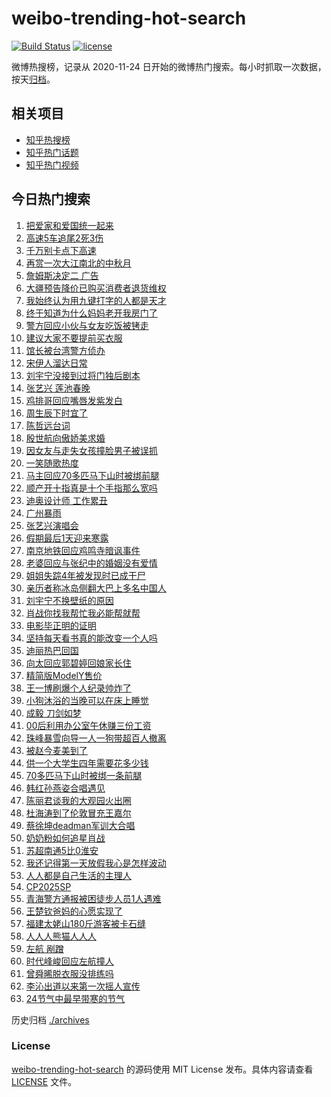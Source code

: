 # weibo-trending-hot-search

[![Build Status](https://github.com/justjavac/weibo-trending-hot-search/workflows/ci/badge.svg?branch=master)](https://github.com/justjavac/weibo-trending-hot-search/actions)
[![license](https://img.shields.io/github/license/justjavac/weibo-trending-hot-search)](https://github.com/justjavac/weibo-trending-hot-search/blob/master/LICENSE)

微博热搜榜，记录从 2020-11-24 日开始的微博热门搜索。每小时抓取一次数据，按天[归档](./archives)。

## 相关项目

- [知乎热搜榜](https://github.com/justjavac/zhihu-trending-top-search)
- [知乎热门话题](https://github.com/justjavac/zhihu-trending-hot-questions)
- [知乎热门视频](https://github.com/justjavac/zhihu-trending-hot-video)

## 今日热门搜索

<!-- BEGIN -->
<!-- 最后更新时间 Wed Oct 08 2025 01:43:49 GMT+0800 (China Standard Time) -->

1. [把爱家和爱国统一起来](https://s.weibo.com//weibo?q=%23%E6%8A%8A%E7%88%B1%E5%AE%B6%E5%92%8C%E7%88%B1%E5%9B%BD%E7%BB%9F%E4%B8%80%E8%B5%B7%E6%9D%A5%23&Refer=new_time)
1. [高速5车追尾2死3伤](https://s.weibo.com//weibo?q=%23%E9%AB%98%E9%80%9F5%E8%BD%A6%E8%BF%BD%E5%B0%BE2%E6%AD%BB3%E4%BC%A4%23&t=31&band_rank=6&Refer=top)
1. [千万别卡点下高速](https://s.weibo.com//weibo?q=%23%E5%8D%83%E4%B8%87%E5%88%AB%E5%8D%A1%E7%82%B9%E4%B8%8B%E9%AB%98%E9%80%9F%23&t=31&band_rank=33&Refer=top)
1. [再赏一次大江南北的中秋月](https://s.weibo.com//weibo?q=%23%E5%86%8D%E8%B5%8F%E4%B8%80%E6%AC%A1%E5%A4%A7%E6%B1%9F%E5%8D%97%E5%8C%97%E7%9A%84%E4%B8%AD%E7%A7%8B%E6%9C%88%23&t=31&band_rank=3&Refer=top)
1. [詹姆斯决定二 广告](https://s.weibo.com//weibo?q=%E8%A9%B9%E5%A7%86%E6%96%AF%E5%86%B3%E5%AE%9A%E4%BA%8C%20%E5%B9%BF%E5%91%8A&t=31&band_rank=1&Refer=top)
1. [大疆预告降价已购买消费者退货维权](https://s.weibo.com//weibo?q=%23%E5%A4%A7%E7%96%86%E9%A2%84%E5%91%8A%E9%99%8D%E4%BB%B7%E5%B7%B2%E8%B4%AD%E4%B9%B0%E6%B6%88%E8%B4%B9%E8%80%85%E9%80%80%E8%B4%A7%E7%BB%B4%E6%9D%83%23&t=31&band_rank=2&Refer=top)
1. [我始终认为用九键打字的人都是天才](https://s.weibo.com//weibo?q=%23%E6%88%91%E5%A7%8B%E7%BB%88%E8%AE%A4%E4%B8%BA%E7%94%A8%E4%B9%9D%E9%94%AE%E6%89%93%E5%AD%97%E7%9A%84%E4%BA%BA%E9%83%BD%E6%98%AF%E5%A4%A9%E6%89%8D%23&t=31&band_rank=6&Refer=top)
1. [终于知道为什么妈妈老开我房门了](https://s.weibo.com//weibo?q=%E7%BB%88%E4%BA%8E%E7%9F%A5%E9%81%93%E4%B8%BA%E4%BB%80%E4%B9%88%E5%A6%88%E5%A6%88%E8%80%81%E5%BC%80%E6%88%91%E6%88%BF%E9%97%A8%E4%BA%86&t=31&band_rank=25&Refer=top)
1. [警方回应小伙与女友吃饭被铐走](https://s.weibo.com//weibo?q=%23%E8%AD%A6%E6%96%B9%E5%9B%9E%E5%BA%94%E5%B0%8F%E4%BC%99%E4%B8%8E%E5%A5%B3%E5%8F%8B%E5%90%83%E9%A5%AD%E8%A2%AB%E9%93%90%E8%B5%B0%23&t=31&band_rank=7&Refer=top)
1. [建议大家不要提前买衣服](https://s.weibo.com//weibo?q=%E5%BB%BA%E8%AE%AE%E5%A4%A7%E5%AE%B6%E4%B8%8D%E8%A6%81%E6%8F%90%E5%89%8D%E4%B9%B0%E8%A1%A3%E6%9C%8D&t=31&band_rank=5&Refer=top)
1. [馆长被台湾警方侦办](https://s.weibo.com//weibo?q=%23%E9%A6%86%E9%95%BF%E8%A2%AB%E5%8F%B0%E6%B9%BE%E8%AD%A6%E6%96%B9%E4%BE%A6%E5%8A%9E%23&t=31&band_rank=18&Refer=top)
1. [宋伊人溜达日常](https://s.weibo.com//weibo?q=%E5%AE%8B%E4%BC%8A%E4%BA%BA%E6%BA%9C%E8%BE%BE%E6%97%A5%E5%B8%B8&t=31&band_rank=22&Refer=top)
1. [刘宇宁没接到过将门独后剧本](https://s.weibo.com//weibo?q=%23%E5%88%98%E5%AE%87%E5%AE%81%E6%B2%A1%E6%8E%A5%E5%88%B0%E8%BF%87%E5%B0%86%E9%97%A8%E7%8B%AC%E5%90%8E%E5%89%A7%E6%9C%AC%23&t=31&band_rank=20&Refer=top)
1. [张艺兴 莲池春晚](https://s.weibo.com//weibo?q=%E5%BC%A0%E8%89%BA%E5%85%B4%20%E8%8E%B2%E6%B1%A0%E6%98%A5%E6%99%9A&t=31&band_rank=14&Refer=top)
1. [鸡排哥回应嘴唇发紫发白](https://s.weibo.com//weibo?q=%23%E9%B8%A1%E6%8E%92%E5%93%A5%E5%9B%9E%E5%BA%94%E5%98%B4%E5%94%87%E5%8F%91%E7%B4%AB%E5%8F%91%E7%99%BD%23&t=31&band_rank=13&Refer=top)
1. [周生辰下时宜了](https://s.weibo.com//weibo?q=%E5%91%A8%E7%94%9F%E8%BE%B0%E4%B8%8B%E6%97%B6%E5%AE%9C%E4%BA%86&t=31&band_rank=12&Refer=top)
1. [陈哲远台词](https://s.weibo.com//weibo?q=%E9%99%88%E5%93%B2%E8%BF%9C%E5%8F%B0%E8%AF%8D&t=31&band_rank=24&Refer=top)
1. [殷世航向傲娇美求婚](https://s.weibo.com//weibo?q=%23%E6%AE%B7%E4%B8%96%E8%88%AA%E5%90%91%E5%82%B2%E5%A8%87%E7%BE%8E%E6%B1%82%E5%A9%9A%23&t=31&band_rank=16&Refer=top)
1. [因女友与走失女孩撞脸男子被误抓](https://s.weibo.com//weibo?q=%23%E5%9B%A0%E5%A5%B3%E5%8F%8B%E4%B8%8E%E8%B5%B0%E5%A4%B1%E5%A5%B3%E5%AD%A9%E6%92%9E%E8%84%B8%E7%94%B7%E5%AD%90%E8%A2%AB%E8%AF%AF%E6%8A%93%23&t=31&band_rank=4&Refer=top)
1. [一笑随歌热度](https://s.weibo.com//weibo?q=%E4%B8%80%E7%AC%91%E9%9A%8F%E6%AD%8C%E7%83%AD%E5%BA%A6&t=31&band_rank=11&Refer=top)
1. [马主回应70多匹马下山时被绑前腿](https://s.weibo.com//weibo?q=%23%E9%A9%AC%E4%B8%BB%E5%9B%9E%E5%BA%9470%E5%A4%9A%E5%8C%B9%E9%A9%AC%E4%B8%8B%E5%B1%B1%E6%97%B6%E8%A2%AB%E7%BB%91%E5%89%8D%E8%85%BF%23&t=31&band_rank=43&Refer=top)
1. [顺产开十指真是十个手指那么宽吗](https://s.weibo.com//weibo?q=%23%E9%A1%BA%E4%BA%A7%E5%BC%80%E5%8D%81%E6%8C%87%E7%9C%9F%E6%98%AF%E5%8D%81%E4%B8%AA%E6%89%8B%E6%8C%87%E9%82%A3%E4%B9%88%E5%AE%BD%E5%90%97%23&t=31&band_rank=21&Refer=top)
1. [迪奥设计师 工作累丑](https://s.weibo.com//weibo?q=%E8%BF%AA%E5%A5%A5%E8%AE%BE%E8%AE%A1%E5%B8%88%20%E5%B7%A5%E4%BD%9C%E7%B4%AF%E4%B8%91&t=31&band_rank=10&Refer=top)
1. [广州暴雨](https://s.weibo.com//weibo?q=%E5%B9%BF%E5%B7%9E%E6%9A%B4%E9%9B%A8&t=31&band_rank=19&Refer=top)
1. [张艺兴演唱会](https://s.weibo.com//weibo?q=%E5%BC%A0%E8%89%BA%E5%85%B4%E6%BC%94%E5%94%B1%E4%BC%9A&t=31&band_rank=23&Refer=top)
1. [假期最后1天迎来寒露](https://s.weibo.com//weibo?q=%23%E5%81%87%E6%9C%9F%E6%9C%80%E5%90%8E1%E5%A4%A9%E8%BF%8E%E6%9D%A5%E5%AF%92%E9%9C%B2%23&t=31&band_rank=40&Refer=top)
1. [南京地铁回应鸡鸣寺暗讽事件](https://s.weibo.com//weibo?q=%23%E5%8D%97%E4%BA%AC%E5%9C%B0%E9%93%81%E5%9B%9E%E5%BA%94%E9%B8%A1%E9%B8%A3%E5%AF%BA%E6%9A%97%E8%AE%BD%E4%BA%8B%E4%BB%B6%23&t=31&band_rank=27&Refer=top)
1. [老婆回应与张纪中的婚姻没有爱情](https://s.weibo.com//weibo?q=%23%E8%80%81%E5%A9%86%E5%9B%9E%E5%BA%94%E4%B8%8E%E5%BC%A0%E7%BA%AA%E4%B8%AD%E7%9A%84%E5%A9%9A%E5%A7%BB%E6%B2%A1%E6%9C%89%E7%88%B1%E6%83%85%23&t=31&band_rank=17&Refer=top)
1. [姐姐失踪4年被发现时已成干尸](https://s.weibo.com//weibo?q=%23%E5%A7%90%E5%A7%90%E5%A4%B1%E8%B8%AA4%E5%B9%B4%E8%A2%AB%E5%8F%91%E7%8E%B0%E6%97%B6%E5%B7%B2%E6%88%90%E5%B9%B2%E5%B0%B8%23&t=31&band_rank=29&Refer=top)
1. [亲历者称冰岛侧翻大巴上多名中国人](https://s.weibo.com//weibo?q=%23%E4%BA%B2%E5%8E%86%E8%80%85%E7%A7%B0%E5%86%B0%E5%B2%9B%E4%BE%A7%E7%BF%BB%E5%A4%A7%E5%B7%B4%E4%B8%8A%E5%A4%9A%E5%90%8D%E4%B8%AD%E5%9B%BD%E4%BA%BA%23&t=31&band_rank=9&Refer=top)
1. [刘宇宁不换壁纸的原因](https://s.weibo.com//weibo?q=%E5%88%98%E5%AE%87%E5%AE%81%E4%B8%8D%E6%8D%A2%E5%A3%81%E7%BA%B8%E7%9A%84%E5%8E%9F%E5%9B%A0&t=31&band_rank=15&Refer=top)
1. [肖战你找我帮忙我必能帮就帮](https://s.weibo.com//weibo?q=%23%E8%82%96%E6%88%98%E4%BD%A0%E6%89%BE%E6%88%91%E5%B8%AE%E5%BF%99%E6%88%91%E5%BF%85%E8%83%BD%E5%B8%AE%E5%B0%B1%E5%B8%AE%23&t=31&band_rank=39&Refer=top)
1. [电影毕正明的证明](https://s.weibo.com//weibo?q=%E7%94%B5%E5%BD%B1%E6%AF%95%E6%AD%A3%E6%98%8E%E7%9A%84%E8%AF%81%E6%98%8E&t=31&band_rank=49&Refer=top)
1. [坚持每天看书真的能改变一个人吗](https://s.weibo.com//weibo?q=%E5%9D%9A%E6%8C%81%E6%AF%8F%E5%A4%A9%E7%9C%8B%E4%B9%A6%E7%9C%9F%E7%9A%84%E8%83%BD%E6%94%B9%E5%8F%98%E4%B8%80%E4%B8%AA%E4%BA%BA%E5%90%97&t=31&band_rank=28&Refer=top)
1. [迪丽热巴回国](https://s.weibo.com//weibo?q=%E8%BF%AA%E4%B8%BD%E7%83%AD%E5%B7%B4%E5%9B%9E%E5%9B%BD&t=31&band_rank=26&Refer=top)
1. [向太回应郭碧婷回娘家长住](https://s.weibo.com//weibo?q=%E5%90%91%E5%A4%AA%E5%9B%9E%E5%BA%94%E9%83%AD%E7%A2%A7%E5%A9%B7%E5%9B%9E%E5%A8%98%E5%AE%B6%E9%95%BF%E4%BD%8F&t=31&band_rank=46&Refer=top)
1. [精简版ModelY售价](https://s.weibo.com//weibo?q=%23%E7%B2%BE%E7%AE%80%E7%89%88ModelY%E5%94%AE%E4%BB%B7%23&t=31&band_rank=35&Refer=top)
1. [王一博刷爆个人纪录帅炸了](https://s.weibo.com//weibo?q=%23%E7%8E%8B%E4%B8%80%E5%8D%9A%E5%88%B7%E7%88%86%E4%B8%AA%E4%BA%BA%E7%BA%AA%E5%BD%95%E5%B8%85%E7%82%B8%E4%BA%86%23&t=31&band_rank=46&Refer=top)
1. [小狗沐浴的当晚可以在床上睡觉](https://s.weibo.com//weibo?q=%23%E5%B0%8F%E7%8B%97%E6%B2%90%E6%B5%B4%E7%9A%84%E5%BD%93%E6%99%9A%E5%8F%AF%E4%BB%A5%E5%9C%A8%E5%BA%8A%E4%B8%8A%E7%9D%A1%E8%A7%89%23&t=31&band_rank=36&Refer=top)
1. [成毅 刀剑如梦](https://s.weibo.com//weibo?q=%E6%88%90%E6%AF%85%20%E5%88%80%E5%89%91%E5%A6%82%E6%A2%A6&t=31&band_rank=38&Refer=top)
1. [00后利用办公室午休赚三份工资](https://s.weibo.com//weibo?q=00%E5%90%8E%E5%88%A9%E7%94%A8%E5%8A%9E%E5%85%AC%E5%AE%A4%E5%8D%88%E4%BC%91%E8%B5%9A%E4%B8%89%E4%BB%BD%E5%B7%A5%E8%B5%84&t=31&band_rank=48&Refer=top)
1. [珠峰暴雪向导一人一狗带超百人撤离](https://s.weibo.com//weibo?q=%23%E7%8F%A0%E5%B3%B0%E6%9A%B4%E9%9B%AA%E5%90%91%E5%AF%BC%E4%B8%80%E4%BA%BA%E4%B8%80%E7%8B%97%E5%B8%A6%E8%B6%85%E7%99%BE%E4%BA%BA%E6%92%A4%E7%A6%BB%23&t=31&band_rank=8&Refer=top)
1. [被赵今麦美到了](https://s.weibo.com//weibo?q=%E8%A2%AB%E8%B5%B5%E4%BB%8A%E9%BA%A6%E7%BE%8E%E5%88%B0%E4%BA%86&t=31&band_rank=33&Refer=top)
1. [供一个大学生四年需要花多少钱](https://s.weibo.com//weibo?q=%23%E4%BE%9B%E4%B8%80%E4%B8%AA%E5%A4%A7%E5%AD%A6%E7%94%9F%E5%9B%9B%E5%B9%B4%E9%9C%80%E8%A6%81%E8%8A%B1%E5%A4%9A%E5%B0%91%E9%92%B1%23&t=31&band_rank=32&Refer=top)
1. [70多匹马下山时被绑一条前腿](https://s.weibo.com//weibo?q=%2370%E5%A4%9A%E5%8C%B9%E9%A9%AC%E4%B8%8B%E5%B1%B1%E6%97%B6%E8%A2%AB%E7%BB%91%E4%B8%80%E6%9D%A1%E5%89%8D%E8%85%BF%23&t=31&band_rank=40&Refer=top)
1. [韩红孙燕姿合唱遇见](https://s.weibo.com//weibo?q=%23%E9%9F%A9%E7%BA%A2%E5%AD%99%E7%87%95%E5%A7%BF%E5%90%88%E5%94%B1%E9%81%87%E8%A7%81%23&t=31&band_rank=49&Refer=top)
1. [陈丽君谈我的大观园火出圈](https://s.weibo.com//weibo?q=%23%E9%99%88%E4%B8%BD%E5%90%9B%E8%B0%88%E6%88%91%E7%9A%84%E5%A4%A7%E8%A7%82%E5%9B%AD%E7%81%AB%E5%87%BA%E5%9C%88%23&t=31&band_rank=44&Refer=top)
1. [杜海涛到了伦敦冒充王嘉尔](https://s.weibo.com//weibo?q=%E6%9D%9C%E6%B5%B7%E6%B6%9B%E5%88%B0%E4%BA%86%E4%BC%A6%E6%95%A6%E5%86%92%E5%85%85%E7%8E%8B%E5%98%89%E5%B0%94&t=31&band_rank=39&Refer=top)
1. [蔡徐坤deadman军训大合唱](https://s.weibo.com//weibo?q=%E8%94%A1%E5%BE%90%E5%9D%A4deadman%E5%86%9B%E8%AE%AD%E5%A4%A7%E5%90%88%E5%94%B1&t=31&band_rank=37&Refer=top)
1. [奶奶粉如何追星肖战](https://s.weibo.com//weibo?q=%E5%A5%B6%E5%A5%B6%E7%B2%89%E5%A6%82%E4%BD%95%E8%BF%BD%E6%98%9F%E8%82%96%E6%88%98&t=31&band_rank=49&Refer=top)
1. [苏超南通5比0淮安](https://s.weibo.com//weibo?q=%23%E8%8B%8F%E8%B6%85%E5%8D%97%E9%80%9A5%E6%AF%940%E6%B7%AE%E5%AE%89%23&t=31&band_rank=47&Refer=top)
1. [我还记得第一天放假我心是怎样波动](https://s.weibo.com//weibo?q=%E6%88%91%E8%BF%98%E8%AE%B0%E5%BE%97%E7%AC%AC%E4%B8%80%E5%A4%A9%E6%94%BE%E5%81%87%E6%88%91%E5%BF%83%E6%98%AF%E6%80%8E%E6%A0%B7%E6%B3%A2%E5%8A%A8&t=31&band_rank=47&Refer=top)
1. [人人都是自己生活的主理人](https://s.weibo.com//weibo?q=%23%E4%BA%BA%E4%BA%BA%E9%83%BD%E6%98%AF%E8%87%AA%E5%B7%B1%E7%94%9F%E6%B4%BB%E7%9A%84%E4%B8%BB%E7%90%86%E4%BA%BA%23&t=31&band_rank=49&Refer=top)
1. [CP2025SP](https://s.weibo.com//weibo?q=%23CP2025SP%23&t=31&band_rank=46&Refer=top)
1. [青海警方通报被困徒步人员1人遇难](https://s.weibo.com//weibo?q=%23%E9%9D%92%E6%B5%B7%E8%AD%A6%E6%96%B9%E9%80%9A%E6%8A%A5%E8%A2%AB%E5%9B%B0%E5%BE%92%E6%AD%A5%E4%BA%BA%E5%91%981%E4%BA%BA%E9%81%87%E9%9A%BE%23&t=31&band_rank=42&Refer=top)
1. [王楚钦爸妈的心愿实现了](https://s.weibo.com//weibo?q=%E7%8E%8B%E6%A5%9A%E9%92%A6%E7%88%B8%E5%A6%88%E7%9A%84%E5%BF%83%E6%84%BF%E5%AE%9E%E7%8E%B0%E4%BA%86&t=31&band_rank=45&Refer=top)
1. [福建太姥山180斤游客被卡石缝](https://s.weibo.com//weibo?q=%23%E7%A6%8F%E5%BB%BA%E5%A4%AA%E5%A7%A5%E5%B1%B1180%E6%96%A4%E6%B8%B8%E5%AE%A2%E8%A2%AB%E5%8D%A1%E7%9F%B3%E7%BC%9D%23&t=31&band_rank=48&Refer=top)
1. [人人人熊猫人人人](https://s.weibo.com//weibo?q=%23%E4%BA%BA%E4%BA%BA%E4%BA%BA%E7%86%8A%E7%8C%AB%E4%BA%BA%E4%BA%BA%E4%BA%BA%23&t=31&band_rank=31&Refer=top)
1. [左航 剐蹭](https://s.weibo.com//weibo?q=%E5%B7%A6%E8%88%AA%20%E5%89%90%E8%B9%AD&t=31&band_rank=30&Refer=top)
1. [时代峰峻回应左航撞人](https://s.weibo.com//weibo?q=%23%E6%97%B6%E4%BB%A3%E5%B3%B0%E5%B3%BB%E5%9B%9E%E5%BA%94%E5%B7%A6%E8%88%AA%E6%92%9E%E4%BA%BA%23&t=31&band_rank=34&Refer=top)
1. [曾舜晞脱衣服没排练吗](https://s.weibo.com//weibo?q=%E6%9B%BE%E8%88%9C%E6%99%9E%E8%84%B1%E8%A1%A3%E6%9C%8D%E6%B2%A1%E6%8E%92%E7%BB%83%E5%90%97&t=31&band_rank=41&Refer=top)
1. [李沁出道以来第一次摇人宣传](https://s.weibo.com//weibo?q=%E6%9D%8E%E6%B2%81%E5%87%BA%E9%81%93%E4%BB%A5%E6%9D%A5%E7%AC%AC%E4%B8%80%E6%AC%A1%E6%91%87%E4%BA%BA%E5%AE%A3%E4%BC%A0&t=31&band_rank=49&Refer=top)
1. [24节气中最早带寒的节气](https://s.weibo.com//weibo?q=%2324%E8%8A%82%E6%B0%94%E4%B8%AD%E6%9C%80%E6%97%A9%E5%B8%A6%E5%AF%92%E7%9A%84%E8%8A%82%E6%B0%94%23&t=31&band_rank=50&Refer=top)

<!-- END -->

历史归档 [./archives](./archives)

### License

[weibo-trending-hot-search](https://github.com/justjavac/weibo-trending-hot-search) 的源码使用 MIT License
发布。具体内容请查看 [LICENSE](./LICENSE) 文件。
